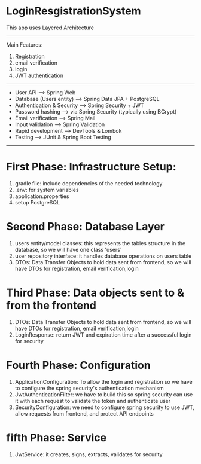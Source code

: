 # LoginResgistrationSystem

This app uses Layered Architecture
________________________________________
Main Features:
1) Registration
2) email verification
3) login
4) JWT authentication
________________________________________
- User API --> Spring Web 
- Database (Users entity)	--> Spring Data JPA + PostgreSQL 
- Authentication & Security --> Spring Security + JWT 
- Password hashing --> via Spring Security (typically using BCrypt)
- Email verification --> Spring Mail 
- Input validation --> Spring Validation 
- Rapid development	--> DevTools & Lombok 
- Testing	--> JUnit & Spring Boot Testing
________________________________________
# First Phase: Infrastructure Setup:
1) gradle file: include dependencies of the needed technology
2) .env: for system variables
3) application.properties 
4) setup PostgreSQL

# Second Phase: Database Layer
1) users entity/model classes: this represents the tables structure in the database, so we will have one class 'users'
2) user repository interface: it handles database operations on users table
3) DTOs: Data Transfer Objects to hold data sent from frontend, so we will have DTOs for registration, email verification,login

# Third Phase: Data objects sent to & from the frontend 
1) DTOs: Data Transfer Objects to hold data sent from frontend, so we will have DTOs for registration, email verification,login
2) LoginResponse: return JWT and expiration time after a successful login for security

# Fourth Phase: Configuration
1) ApplicationConfiguration: To allow the login and registration so we have to configure the spring security's authentication mechanism
2) JwtAuthenticationFilter: we have to build this so spring security can use it with each request to validate the token and authenticate user
3) SecurityConfiguration: we need to configure spring security to use JWT, allow requests from frontend, and protect API endpoints

# fifth Phase: Service
1) JwtService: it creates, signs, extracts, validates for security